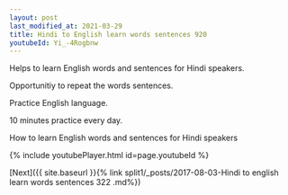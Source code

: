 ```yaml
---
layout: post
last_modified_at: 2021-03-29
title: Hindi to English learn words sentences 920 
youtubeId: Yi_-4Rogbnw
---
```

 
 
Helps to learn English words and sentences for Hindi speakers.

Opportunitiy to repeat the words sentences. 

Practice English language. 
 
10 minutes practice every day. 
 
How to learn English words and sentences for Hindi speakers 
 
{% include youtubePlayer.html id=page.youtubeId %}
 
 
[Next]({{ site.baseurl }}{% link  split1/_posts/2017-08-03-Hindi to english learn words sentences 322 .md%})
 
